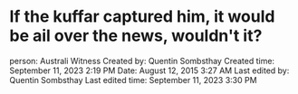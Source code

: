 # If the kuffar captured him, it would be ail over the news, wouldn't it?

person: Australi Witness
Created by: Quentin Sombsthay
Created time: September 11, 2023 2:19 PM
Date: August 12, 2015 3:27 AM
Last edited by: Quentin Sombsthay
Last edited time: September 11, 2023 3:30 PM